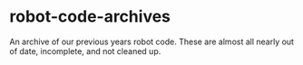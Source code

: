 # robot-code-archives
An archive of our previous years robot code. These are almost all nearly out of date, incomplete, and not cleaned up.
